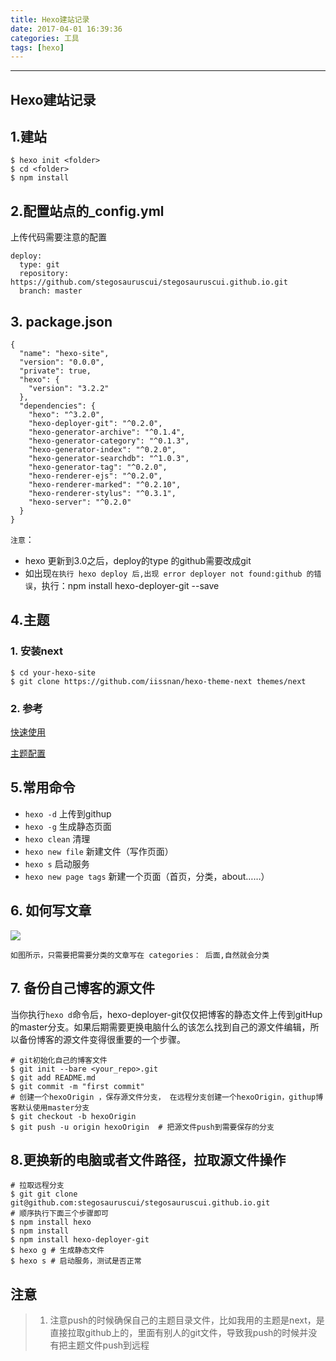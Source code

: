 ```yaml
---
title: Hexo建站记录
date: 2017-04-01 16:39:36
categories: 工具
tags: [hexo]
---
```


- - -
<!--more-->
Hexo建站记录
---


##  1.建站
```
$ hexo init <folder>
$ cd <folder>
$ npm install
```
## 2.配置站点的_config.yml

上传代码需要注意的配置

```
deploy:
  type: git
  repository: https://github.com/stegosauruscui/stegosauruscui.github.io.git
  branch: master
```

## 3. package.json
``` 
{
  "name": "hexo-site",
  "version": "0.0.0",
  "private": true,
  "hexo": {
    "version": "3.2.2"
  },
  "dependencies": {
    "hexo": "^3.2.0",
    "hexo-deployer-git": "^0.2.0",
    "hexo-generator-archive": "^0.1.4",
    "hexo-generator-category": "^0.1.3",
    "hexo-generator-index": "^0.2.0",
    "hexo-generator-searchdb": "^1.0.3",
    "hexo-generator-tag": "^0.2.0",
    "hexo-renderer-ejs": "^0.2.0",
    "hexo-renderer-marked": "^0.2.10",
    "hexo-renderer-stylus": "^0.3.1",
    "hexo-server": "^0.2.0"
  }
}
```
`注意`： 

* hexo 更新到3.0之后，deploy的type 的github需要改成git
* 如出现`在执行 hexo deploy 后,出现 error deployer not found:github 的错误`，执行：npm install hexo-deployer-git --save  

## 4.主题
### 1. 安装next

```
$ cd your-hexo-site
$ git clone https://github.com/iissnan/hexo-theme-next themes/next
```
### 2. 参考
[快速使用](http://theme-next.iissnan.com/getting-started.html)

[主题配置](http://theme-next.iissnan.com/theme-settings.html)


## 5.常用命令
* `hexo -d`          上传到githup
* `hexo -g`          生成静态页面
* `hexo clean`       清理
* `hexo new file`     新建文件（写作页面）
* `hexo s`            启动服务
* `hexo new page tags`   新建一个页面（首页，分类，about……）

## 6. 如何写文章


![](http://i4.buimg.com/567571/38f47fd15b6a3169.png)

`如图所示，只需要把需要分类的文章写在 categories： 后面,自然就会分类`

## 7. 备份自己博客的源文件
当你执行`hexo d`命令后，hexo-deployer-git仅仅把博客的静态文件上传到gitHup的master分支。如果后期需要更换电脑什么的该怎么找到自己的源文件编辑，所以备份博客的源文件变得很重要的一个步骤。

```
# git初始化自己的博客文件
$ git init --bare <your_repo>.git
$ git add README.md
$ git commit -m "first commit"
# 创建一个hexoOrigin ，保存源文件分支， 在远程分支创建一个hexoOrigin，githup博客默认使用master分支
$ git checkout -b hexoOrigin
$ git push -u origin hexoOrigin  # 把源文件push到需要保存的分支 
```
## 8.更换新的电脑或者文件路径，拉取源文件操作

```aidl
# 拉取远程分支
$ git git clone git@github.com:stegosauruscui/stegosauruscui.github.io.git
# 顺序执行下面三个步骤即可
$ npm install hexo 
$ npm install
$ npm install hexo-deployer-git
$ hexo g # 生成静态文件
$ hexo s # 启动服务，测试是否正常
```


## 注意
> 1. 注意push的时候确保自己的主题目录文件，比如我用的主题是next，是直接拉取github上的，里面有别人的git文件，导致我push的时候并没有把主题文件push到远程



